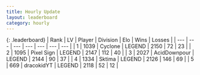 ```yaml
---
title: Hourly Update
layout: leaderboard
category: hourly
---
```


{: .leaderboard}
| Rank | LV | Player | Division | Elo | Wins | Losses |
| --- | --- | --- | --- | --- | --- | --- |
| <span data-change="0">1</span> | 1039 | <span title="ID: 92077">Cyclone</span> | LEGEND | <span data-change="0">2150</span> | <span data-change="0">72</span> | <span data-change="0">23</span> |
| <span data-change="0">2</span> | 1095 | <span title="ID: 568882">Pixel Sign</span> | LEGEND | <span data-change="0">2147</span> | <span data-change="0">112</span> | <span data-change="0">40</span> |
| <span data-change="0">3</span> | 2027 | <span title="ID: 304661">AcidDownpour</span> | LEGEND | <span data-change="0">2144</span> | <span data-change="0">90</span> | <span data-change="0">37</span> |
| <span data-change="0">4</span> | 1334 | <span title="ID: 353063">Sktima</span> | LEGEND | <span data-change="0">2126</span> | <span data-change="0">146</span> | <span data-change="0">69</span> |
| <span data-change="0">5</span> | 669 | <span title="ID: 4106">dracokidYT</span> | LEGEND | <span data-change="0">2118</span> | <span data-change="0">52</span> | <span data-change="0">12</span> |